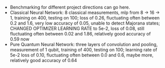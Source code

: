  - Benchmarking for different project directions can go here.
 - Classical Neural Network: 8 classical measurements, mlp from 8 -> 16 -> 1, training on 400, testing on 100; loss of 0.26, fluctuating often between 0.2 and 1.6, very low accuracy of 0.05, unable to detect Majorana states; CHANGED OPTIMIZER LEARNING RATE to 5e-2, loss of 0.08, still fluctuating often between 0.02 and 1.86, relatively good accuracy of 0.59 now
- Pure Quantum Neural Network: three layers of convolution and pooling, measurement of 1 qubit, training of 400, testing on 100; learning rate of 5e-2 loss of 0.10, fluctuating often between 0.0 and 0.6, maybe more, relatively good accuracy of 0.64
